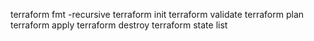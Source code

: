 terraform fmt -recursive
terraform init
terraform validate
terraform plan
terraform apply
terraform destroy
terraform state list
